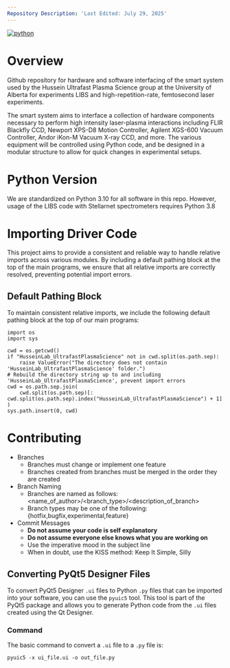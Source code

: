 ```yaml
---
Repository Description: 'Last Edited: July 29, 2025'
---
```


[![python](https://img.shields.io/badge/Python-3.10-3776AB.svg?style=flat&logo=python&logoColor=white)](https://www.python.org)

# Overview

Github repository for hardware and software interfacing of the smart system used by the Hussein Ultrafast Plasma Science group at the University of Alberta for experiments LIBS and high-repetition-rate, femtosecond laser experiments.

The smart system aims to interface a collection of hardware components necessary to perform high intensity laser-plasma interactions including FLIR Blackfly CCD, Newport XPS-D8 Motion Controller,
Agilent XGS-600 Vacuum Controller, Andor iKon-M Vacuum X-ray CCD, and more. The various equipment will be controlled using Python code, and be designed in a modular structure to allow for quick
changes in experimental setups.

# Python Version
We are standardized on Python 3.10 for all software in this repo. However, usage of the LIBS code with Stellarnet spectrometers requires Python 3.8

# Importing Driver Code
This project aims to provide a consistent and reliable way to handle relative imports across various modules. By including a default pathing block at the top of the main programs, we ensure that all relative imports are correctly resolved, preventing potential import errors.

## Default Pathing Block
To maintain consistent relative imports, we include the following default pathing block at the top of our main programs:

```
import os
import sys

cwd = os.getcwd()
if "HusseinLab_UltrafastPlasmaScience" not in cwd.split(os.path.sep):
    raise ValueError("The directory does not contain 'HusseinLab_UltrafastPlasmaScience' folder.")
# Rebuild the directory string up to and including 'HusseinLab_UltrafastPlasmaScience', prevent import errors
cwd = os.path.sep.join(
    cwd.split(os.path.sep)[: cwd.split(os.path.sep).index("HusseinLab_UltrafastPlasmaScience") + 1]
)
sys.path.insert(0, cwd)
```

# Contributing
* Branches
	* Branches must change  or implement one feature
	* Branches created from branches must be merged in the order they are created
* Branch Naming
	* Branches are named as follows: <name_of_author>/<branch_type>/<description_of_branch>
	* Branch types may be one of the following: {hotfix,bugfix,experimental,feature}
* Commit Messages
	* __Do not assume your code is self explanatory__
	* __Do not assume everyone else knows what you are working on__
	* Use the imperative mood in the subject line
	* When in doubt, use the KISS method: Keep It Simple, Silly

## Converting PyQt5 Designer Files
To convert PyQt5 Designer `.ui` files to Python `.py` files that can be imported into your software, you can use the `pyuic5` tool. This tool is part of the PyQt5 package and allows you to generate Python code from the `.ui` files created using the Qt Designer.

### Command
The basic command to convert a `.ui` file to a `.py` file is:

```
pyuic5 -x ui_file.ui -o out_file.py
```
